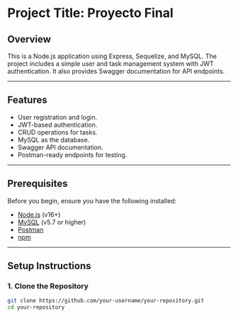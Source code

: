 # Project Title: Proyecto Final

## Overview

This is a Node.js application using Express, Sequelize, and MySQL. The project includes a simple user and task management system with JWT authentication. It also provides Swagger documentation for API endpoints.

---

## Features

- User registration and login.
- JWT-based authentication.
- CRUD operations for tasks.
- MySQL as the database.
- Swagger API documentation.
- Postman-ready endpoints for testing.

---

## Prerequisites

Before you begin, ensure you have the following installed:
- [Node.js](https://nodejs.org/) (v16+)
- [MySQL](https://www.mysql.com/) (v5.7 or higher)
- [Postman](https://www.postman.com/)
- [npm](https://www.npmjs.com/)

---

## Setup Instructions

### 1. Clone the Repository

```bash
git clone https://github.com/your-username/your-repository.git
cd your-repository
